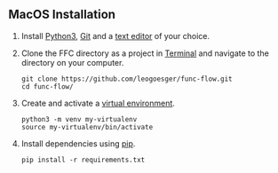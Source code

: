 ## MacOS Installation

1. Install [Python3](https://www.python.org/downloads/), [Git](https://git-scm.com/download/) and a [text editor](https://www.sublimetext.com/3) of your choice.

2. Clone the FFC directory as a project in [Terminal](https://macpaw.com/how-to/use-terminal-on-mac) and navigate to the directory on your computer.

   ```
   git clone https://github.com/leogoesger/func-flow.git
   cd func-flow/
   ```

3. Create and activate a [virtual environment](https://docs.python.org/3/library/venv.html).

   ```
   python3 -m venv my-virtualenv
   source my-virtualenv/bin/activate
   ```

4. Install dependencies using [pip](https://www.w3schools.com/python/python_pip.asp).

   ```
   pip install -r requirements.txt
   ```
